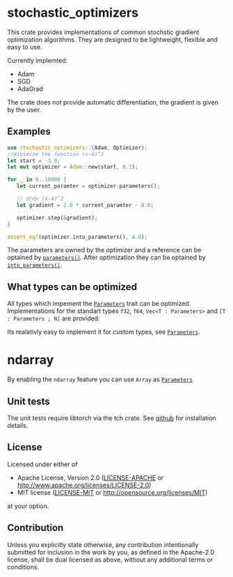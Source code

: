 # stochastic_optimizers

This crate provides implementations of common stochstic gradient optimization algorithms.
They are designed to be lightweight, flexible and easy to use.

Currently implemted:
- Adam
- SGD
- AdaGrad

The crate does not provide automatic differentiation, the gradient is given by the user.

## Examples

```rust
use stochastic_optimizers::{Adam, Optimizer};
//minimise the function (x-4)^2
let start = -3.0;
let mut optimizer = Adam::new(start, 0.1);

for _ in 0..10000 {
   let current_paramter = optimizer.parameters();

   // d/dx (x-4)^2
   let gradient = 2.0 * current_paramter - 8.0;

   optimizer.step(&gradient);
}

assert_eq!(optimizer.into_parameters(), 4.0);
```
The parameters are owned by the optimizer and a reference can be optained by [`parameters()`](crate::Optimizer::parameters()).
After optimization they can be optained by [`into_parameters()`](crate::Optimizer::into_parameters()).

## What types can be optimized

All types which impement the [`Parameters`](crate::Parameters) trait can be optimized.
Implementations for the standart types `f32`, `f64`, `Vec<T : Parameters>` and `[T : Parameters ; N]` are provided.

Its realativly easy to implement it for custom types, see [`Parameters`](crate::Parameters).

# ndarray

By enabling the `ndarray` feature you can use `Array` as [`Parameters`](crate::Parameters)

## Unit tests

The unit tests require libtorch via the tch crate. See [github](https://github.com/LaurentMazare/tch-rs) for installation details.

## License

Licensed under either of

 * Apache License, Version 2.0
   ([LICENSE-APACHE](LICENSE-APACHE) or http://www.apache.org/licenses/LICENSE-2.0)
 * MIT license
   ([LICENSE-MIT](LICENSE-MIT) or http://opensource.org/licenses/MIT)

at your option.

## Contribution

Unless you explicitly state otherwise, any contribution intentionally submitted
for inclusion in the work by you, as defined in the Apache-2.0 license, shall be
dual licensed as above, without any additional terms or conditions.